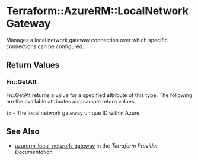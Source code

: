 # Terraform::AzureRM::LocalNetworkGateway

Manages a local network gateway connection over which specific connections can be configured.

## Return Values

### Fn::GetAtt

Fn::GetAtt returns a value for a specified attribute of this type. The following are the available attributes and sample return values.

`Id` - The local network gateway unique ID within Azure.

## See Also

* [azurerm_local_network_gateway](https://www.terraform.io/docs/providers/azurerm/r/local_network_gateway.html) in the _Terraform Provider Documentation_